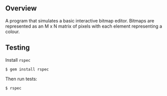 ## Overview
A program that simulates a basic interactive bitmap editor. Bitmaps are represented as an M x N matrix of pixels with each element representing a colour.


## Testing

Install `rspec`

`$ gem install rspec`

Then run tests:

`$ rspec`
